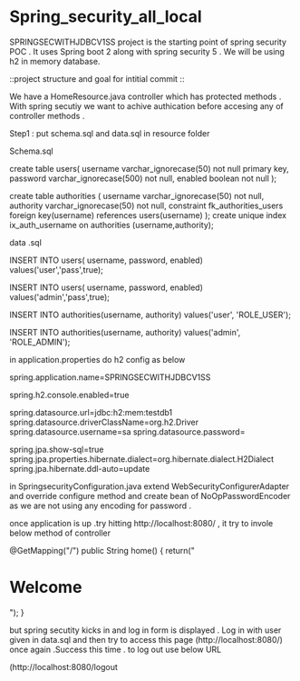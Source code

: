# Spring_security_all_local
 
SPRINGSECWITHJDBCV1SS project is the starting point of spring security POC . It uses Spring boot 2 along with spring security 5 .
 We will be using h2 in memory database.
 
 ::project structure and goal for intitial commit ::
 
 We have a HomeResource.java controller which has protected methods . 
 With spring secutiy we want to achive authication before accesing any of controller methods .
 
 Step1 : 
 put schema.sql and data.sql in resource folder 
 
 Schema.sql 
 
 create table users(
    username varchar_ignorecase(50) not null primary key,
    password varchar_ignorecase(500) not null,
    enabled boolean not null
);

create table authorities (
    username varchar_ignorecase(50) not null,
    authority varchar_ignorecase(50) not null,
    constraint fk_authorities_users foreign key(username) references users(username)
);
create unique index ix_auth_username on authorities (username,authority);

data .sql 

INSERT INTO users( username, password, enabled)
values('user','pass',true);

INSERT INTO users( username, password, enabled)
values('admin','pass',true);


INSERT INTO authorities(username, authority)
values('user', 'ROLE_USER');


INSERT INTO authorities(username, authority)
values('admin', 'ROLE_ADMIN');

in application.properties do h2 config as below 

spring.application.name=SPRINGSECWITHJDBCV1SS

spring.h2.console.enabled=true

spring.datasource.url=jdbc:h2:mem:testdb1
spring.datasource.driverClassName=org.h2.Driver
spring.datasource.username=sa
spring.datasource.password=

spring.jpa.show-sql=true
spring.jpa.properties.hibernate.dialect=org.hibernate.dialect.H2Dialect
spring.jpa.hibernate.ddl-auto=update

in SpringsecurityConfiguration.java extend WebSecurityConfigurerAdapter and override configure method 
and create bean of NoOpPasswordEncoder as we are not using any encoding for password .

once application is up .try hitting http://localhost:8080/ , it try to invole below method of controller 

@GetMapping("/")
    public String home() {
        return("<h1>Welcome</h1>");
    }
	
but spring secutity kicks in and log in form is displayed . Log in with user given in data.sql and then try to access this page (http://localhost:8080/) once again .Success this time .
to log out use below URL 

(http://localhost:8080/logout
	
